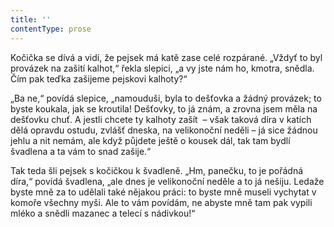 ```yaml
---
title: ''
contentType: prose
---
```


Kočička se dívá a vidí, že pejsek má katě zase celé rozpárané. „Vždyť to byl provázek na zašití kalhot,“ řekla slepici, „a vy jste nám ho, kmotra, snědla. Čím pak teďka zašijeme pejskovi kalhoty?“

„Ba ne,“ povídá slepice, „namouduši, byla to dešťovka a žádný provázek; to byste koukala, jak se kroutila! Dešťovky, to já znám, a zrovna jsem měla na dešťovku chuť. A jestli chcete ty kalhoty zašít  – však taková díra v katích dělá opravdu ostudu, zvlášť dneska, na velikonoční neděli – já sice žádnou jehlu a nit nemám, ale když půjdete ještě o kousek dál, tak tam bydlí švadlena a ta vám to snad zašije.“

Tak teda šli pejsek s kočičkou k švadleně. „Hm, panečku, to je pořádná díra,“ povídá švadlena, „ale dnes je velikonoční neděle a to já nešiju. Ledaže byste mně za to udělali také nějakou práci: to byste mně museli vychytat v komoře všechny myši. Ale to vám povídám, ne abyste mně tam pak vypili mléko a snědli mazanec a telecí s nádivkou!“
